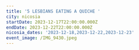 ```yaml
---
title: '5 LESBIANS EATING A QUICHE '
city: nicosia
startDate: 2023-12-17T22:00:00.000Z
endDate: 2023-12-22T22:00:00.000Z
nicosia_dates: '2023-12-18,2023-12-22,2023-12-23'
event_image: /IMG_9430.jpeg
---
```


